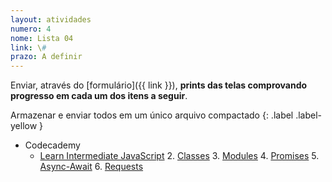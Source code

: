 ```yaml
---
layout: atividades
numero: 4
nome: Lista 04
link: \#
prazo: A definir
---
```


Enviar, através do [formulário]({{ link }}), **prints das telas comprovando progresso em cada um dos itens a seguir**. 

Armazenar e enviar todos em um único arquivo compactado
{: .label .label-yellow }

- Codecademy
  - <a href="https://www.codecademy.com/learn/learn-intermediate-javascript" target="_blank">Learn Intermediate JavaScript</a>
    2. <a href="https://www.codecademy.com/courses/learn-intermediate-javascript/lessons/classes/resume" target="_blank">Classes</a>
    3. <a href="https://www.codecademy.com/courses/learn-intermediate-javascript/articles/implementing-modules-in-node" target="_blank">Modules</a>
    4. <a href="https://www.codecademy.com/courses/learn-intermediate-javascript/lessons/promises/resume" target="_blank">Promises</a>
    5. <a href="https://www.codecademy.com/courses/learn-intermediate-javascript/lessons/async-await/resume" target="_blank">Async-Await</a>
    6. <a href="https://www.codecademy.com/courses/learn-intermediate-javascript/lessons/requests-i/resume" target="_blank">Requests</a>
